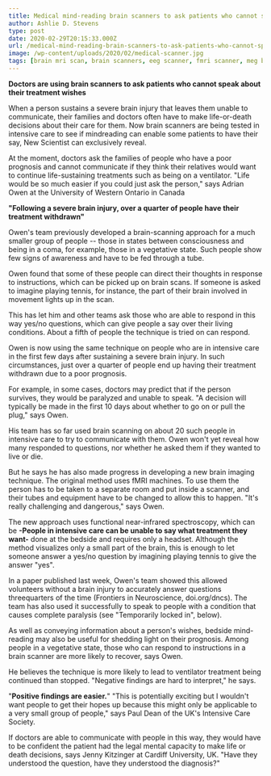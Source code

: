 ```yaml
---
title: Medical mind-reading brain scanners to ask patients who cannot speak
author: Ashlie D. Stevens
type: post
date: 2020-02-29T20:15:33.000Z
url: /medical-mind-reading-brain-scanners-to-ask-patients-who-cannot-speak/
image: /wp-content/uploads/2020/02/medical-scanner.jpg
tags: [brain mri scan, brain scanners, eeg scanner, fmri scanner, meg brain scan, meg scanner, mri scan of head, mri scan of head cost, upright mri brain scan]
---
```


**Doctors are using brain scanners to ask patients who cannot speak about their treatment wishes**

When a person sustains a severe brain injury that leaves them unable to communicate, their families and doctors often have to make life-or-death decisions about their care for them. Now brain scanners are being tested in intensive care to see if mindreading can enable some patients to have their say, New Scientist can exclusively reveal.

At the moment, doctors ask the families of people who have a poor prognosis and cannot communicate if they think their relatives would want to continue life-sustaining treatments such as being on a ventilator. "Life would be so much easier if you could just ask the person," says Adrian Owen at the University of Western Ontario in Canada

**"Following a severe brain injury, over a quarter of people have their treatment withdrawn"**

Owen's team previously developed a brain-scanning approach for a much smaller group of people -- those in states between consciousness and being in a coma, for example, those in a vegetative state. Such people show few signs of awareness and have to be fed through a tube.

Owen found that some of these people can direct their thoughts in response to instructions, which can be picked up on brain scans. If someone is asked to imagine playing tennis, for instance, the part of their brain involved in movement lights up in the scan.

This has let him and other teams ask those who are able to respond in this way yes/no questions, which can give people a say over their living conditions. About a fifth of people the technique is tried on can respond.

Owen is now using the same technique on people who are in intensive care in the first few days after sustaining a severe brain injury. In such circumstances, just over a quarter of people end up having their treatment withdrawn due to a poor prognosis.

For example, in some cases, doctors may predict that if the person survives, they would be paralyzed and unable to speak. "A decision will typically be made in the first 10 days about whether to go on or pull the plug," says Owen.

His team has so far used brain scanning on about 20 such people in intensive care to try to communicate with them. Owen won't yet reveal how many responded to questions, nor whether he asked them if they wanted to live or die.

But he says he has also made progress in developing a new brain imaging technique. The original method uses fMRI machines. To use them the person has to be taken to a separate room and put inside a scanner, and their tubes and equipment have to be changed to allow this to happen. "It's really challenging and dangerous," says Owen.

The new approach uses functional near-infrared spectroscopy, which can be **-People in intensive care can be unable to say what treatment they want-** done at the bedside and requires only a headset. Although the method visualizes only a small part of the brain, this is enough to let someone answer a yes/no question by imagining playing tennis to give the answer "yes".

In a paper published last week, Owen's team showed this allowed volunteers without a brain injury to accurately answer questions threequarters of the time (Frontiers in Neuroscience, doi.org/dncs). The team has also used it successfully to speak to people with a condition that causes complete paralysis (see "Temporarily locked in", below).

As well as conveying information about a person's wishes, bedside mind-reading may also be useful for shedding light on their prognosis. Among people in a vegetative state, those who can respond to instructions in a brain scanner are more likely to recover, says Owen.

He believes the technique is more likely to lead to ventilator treatment being continued than stopped. "Negative findings are hard to interpret," he says.

"**Positive findings are easier.**" "This is potentially exciting but I wouldn't want people to get their hopes up because this might only be applicable to a very small group of people," says Paul Dean of the UK's Intensive Care Society.

If doctors are able to communicate with people in this way, they would have to be confident the patient had the legal mental capacity to make life or death decisions, says Jenny Kitzinger at Cardiff University, UK. "Have they understood the question, have they understood the diagnosis?"
